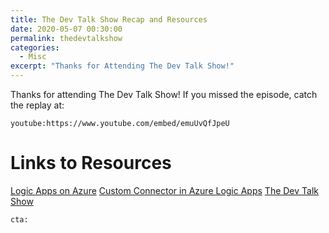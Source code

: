 ```yaml
---
title: The Dev Talk Show Recap and Resources
date: 2020-05-07 00:30:00
permalink: thedevtalkshow
categories:
  - Misc
excerpt: "Thanks for Attending The Dev Talk Show!"
---
```


Thanks for attending The Dev Talk Show!  If you missed the episode, catch the replay at:

`youtube:https://www.youtube.com/embed/emuUvQfJpeU`

# Links to Resources

[Logic Apps on Azure](https://azure.microsoft.com/en-us/services/logic-apps/)
[Custom Connector in Azure Logic Apps](https://docs.microsoft.com/en-us/connectors/custom-connectors/create-logic-apps-connector)
[The Dev Talk Show](https://thedevtalkshow.com/)


`cta:`